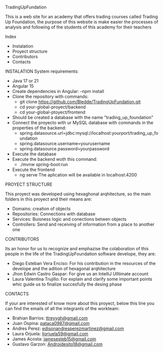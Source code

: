 TradingUpFundation

This is a web site for an academy that offers trading courses called Trading Up Foundation, the purpose of this website is make easier the processes of analysis and following of the students of this academy for their teachers

Index 

- Instalation
- Proyect structure
- Contributors
- Contacts

INSTALATION
System requirements:
- Java 17 or 21
- Angular 15
- Create dependencies in Angular:
    -npm install
- Clone the repository with commands:
  - git clone https://github.com/Bledde/TradingUpFundation.git
  - cd your-global-proyect/backend
  - cd your-global-ptoyect/frontend
- Should be created a database with the name "trading_up_foundation"
- Connect the proyecto with ur MySQL database with commands in the properties of the backend: 
  - spring.datasource.url=jdbc:mysql://localhost:yourport/trading_up_foundation
  - spring.datasource.username=yourusername
  - spring.datasource.password=yourpassword
- Execute the database
- Execute the backend woth this command: 
  - ./mvnw spring-boot:run
- Execute the frontend
  - ng serve
The aplication will be available in localhost:4200

PROYECT STRUCTURE

This proyect was developed using hexaghonal arqhitecture, so the main folders in this proyect and their means are: 
- Domains: creation of objects
- Repositories: Connections with database
- Services: Buisness logic and conections betwen objects
- Controllers: Send and receiving of information from a place to another one

CONTRIBUTORS

Its an honor for us to recognize and emphazise the colaboration of this people in the life of the TradingUpFoundation software develope, they are: 
- Diego Esteban Vera Enciso: For his contribution in the resources of the develope and the adition of hexagonal arqhitecture
- Jhon Edwin Castro Gaspar: For give us an IntelliJ Ulltimate account
- Laura Valentina Trujillo: For explain and clarify some important points whic guide us to finalize succesfully the desing phase

CONTACTS

If your are interested of know more about this proyect, below this line you can find the emails of all the integrants of the workteam: 
- Brahian Barrios: ttreyygh@gmail.com
- Juan Ospina: pataca0987@gmail.com
- Andres Perez: edisonandresperezmartinez@gmail.com
- Laura Orjuela: ljorjuela59@gmail.com
- James Acosta: jamesesteb15@gmail.com
- Gustavo Garzon: Androidesito18@gmail.com

